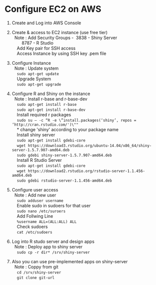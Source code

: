 # Configure EC2 on AWS

1. Create and Log into AWS Console  

2. Create & access to EC2 instance (use free tier)  
&nbsp;&nbsp;Note :&nbsp;Add Security Groups - &nbsp;3838 - Shiny Server  
&nbsp;&nbsp;&nbsp;&nbsp;&nbsp;&nbsp;&nbsp;&nbsp;8787 - R Studio  
&nbsp;&nbsp;&nbsp;&nbsp;Add Key pair for SSH access  
&nbsp;&nbsp;&nbsp;&nbsp;Access Instance by using SSH key .pem file  

3. Configure Instance  
&nbsp;&nbsp;Note :&nbsp;Update system  
&nbsp;&nbsp;&nbsp;&nbsp;`sudo apt-get update`  
&nbsp;&nbsp;&nbsp;&nbsp;Upgrade System  
&nbsp;&nbsp;&nbsp;&nbsp;`sudo apt-get upgrade`  
                    
4. Configure R and Shiny on the instance  
&nbsp;&nbsp;Note :&nbsp;Install r-base and r-base-dev  
&nbsp;&nbsp;&nbsp;&nbsp;`sudo apt-get install r-base`  
&nbsp;&nbsp;&nbsp;&nbsp;`sudo apt-get install r-base-dev`  
&nbsp;&nbsp;&nbsp;&nbsp;Install required r packages  
&nbsp;&nbsp;&nbsp;&nbsp;`sudo su — -c “R -e \”install.packages(‘shiny’, repos = ‘http://cran.rstudio.com/')\""`  
&nbsp;&nbsp;&nbsp;&nbsp;* change 'shiny' according to your package name  
&nbsp;&nbsp;&nbsp;&nbsp;Install shiny server  
&nbsp;&nbsp;&nbsp;&nbsp;`sudo apt-get install gdebi-core`  
&nbsp;&nbsp;&nbsp;&nbsp;`wget https://download3.rstudio.org/ubuntu-14.04/x86_64/shiny-server-1.5.7.907-amd64.deb`  
&nbsp;&nbsp;&nbsp;&nbsp;`sudo gdebi shiny-server-1.5.7.907-amd64.deb`  
&nbsp;&nbsp;&nbsp;&nbsp;Install R Studio Server  
&nbsp;&nbsp;&nbsp;&nbsp;`sudo apt-get install gdebi-core`  
&nbsp;&nbsp;&nbsp;&nbsp;`wget https://download2.rstudio.org/rstudio-server-1.1.456-amd64.deb`  
&nbsp;&nbsp;&nbsp;&nbsp;`sudo gdebi rstudio-server-1.1.456-amd64.deb`  

5. Configure user access  
&nbsp;&nbsp;Note :&nbsp;Add new user  
&nbsp;&nbsp;&nbsp;&nbsp;`sudo adduser username`  
&nbsp;&nbsp;&nbsp;&nbsp;Enable sudo in sudoers for that user  
&nbsp;&nbsp;&nbsp;&nbsp;`sudo nano /etc/suroers`  
&nbsp;&nbsp;&nbsp;&nbsp;Add Follwing Line  
&nbsp;&nbsp;&nbsp;&nbsp;`%username ALL=(ALL:ALL) ALL`  
&nbsp;&nbsp;&nbsp;&nbsp;Check sudoers  
&nbsp;&nbsp;&nbsp;&nbsp;`cat /etc/sudoers`  

6. Log into R studo server and design apps  
&nbsp;&nbsp;Note :&nbsp;Deploy app to shiny server  
&nbsp;&nbsp;&nbsp;&nbsp;`sudo cp -r dir* /srv/shiny-server`  

7. Also you can use pre-implemented apps on shiny-server  
&nbsp;&nbsp;Note :&nbsp;Coppy from git  
&nbsp;&nbsp;&nbsp;&nbsp;`cd /srv/shiny-server`  
&nbsp;&nbsp;&nbsp;&nbsp;`git clone git-url`  
